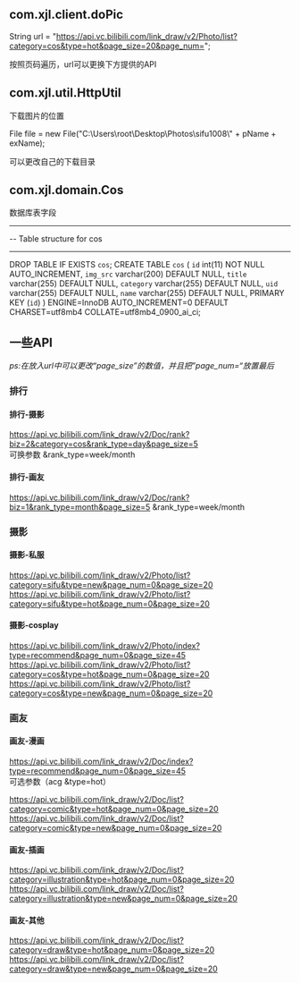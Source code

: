 ## com.xjl.client.doPic

String url = "https://api.vc.bilibili.com/link_draw/v2/Photo/list?category=cos&type=hot&page_size=20&page_num=";

按照页码遍历，url可以更换下方提供的API



## com.xjl.util.HttpUtil

下载图片的位置

 File file = new File("C:\\Users\\root\\Desktop\\Photos\\sifu1008\\" + pName + exName);

可以更改自己的下载目录

## com.xjl.domain.Cos

数据库表字段

------

-- Table structure for cos

------

DROP TABLE IF EXISTS `cos`;
CREATE TABLE `cos` (
  `id` int(11) NOT NULL AUTO_INCREMENT,
  `img_src` varchar(200) DEFAULT NULL,
  `title` varchar(255) DEFAULT NULL,
  `category` varchar(255) DEFAULT NULL,
  `uid` varchar(255) DEFAULT NULL,
  `name` varchar(255) DEFAULT NULL,
  PRIMARY KEY (`id`)
) ENGINE=InnoDB AUTO_INCREMENT=0 DEFAULT CHARSET=utf8mb4 COLLATE=utf8mb4_0900_ai_ci;



## 一些API

*ps:在放入url中可以更改“page_size”的数值，并且把”page_num=“放置最后*

### 排行

#### 排行-摄影

https://api.vc.bilibili.com/link_draw/v2/Doc/rank?biz=2&category=cos&rank_type=day&page_size=5  
可换参数 &rank_type=week/month

#### 排行-画友

https://api.vc.bilibili.com/link_draw/v2/Doc/rank?biz=1&rank_type=month&page_size=5  &rank_type=week/month

### 摄影

#### 摄影-私服

https://api.vc.bilibili.com/link_draw/v2/Photo/list?category=sifu&type=new&page_num=0&page_size=20
https://api.vc.bilibili.com/link_draw/v2/Photo/list?category=sifu&type=hot&page_num=0&page_size=20

#### 摄影-cosplay

https://api.vc.bilibili.com/link_draw/v2/Photo/index?type=recommend&page_num=0&page_size=45   
https://api.vc.bilibili.com/link_draw/v2/Photo/list?category=cos&type=hot&page_num=0&page_size=20
https://api.vc.bilibili.com/link_draw/v2/Photo/list?category=cos&type=new&page_num=0&page_size=20

### 画友

#### 画友-漫画

https://api.vc.bilibili.com/link_draw/v2/Doc/index?type=recommend&page_num=0&page_size=45   
可选参数（acg   &type=hot）

https://api.vc.bilibili.com/link_draw/v2/Doc/list?category=comic&type=hot&page_num=0&page_size=20
https://api.vc.bilibili.com/link_draw/v2/Doc/list?category=comic&type=new&page_num=0&page_size=20

#### 画友-插画

https://api.vc.bilibili.com/link_draw/v2/Doc/list?category=illustration&type=hot&page_num=0&page_size=20
https://api.vc.bilibili.com/link_draw/v2/Doc/list?category=illustration&type=new&page_num=0&page_size=20

#### 画友-其他

https://api.vc.bilibili.com/link_draw/v2/Doc/list?category=draw&type=hot&page_num=0&page_size=20
https://api.vc.bilibili.com/link_draw/v2/Doc/list?category=draw&type=new&page_num=0&page_size=20
